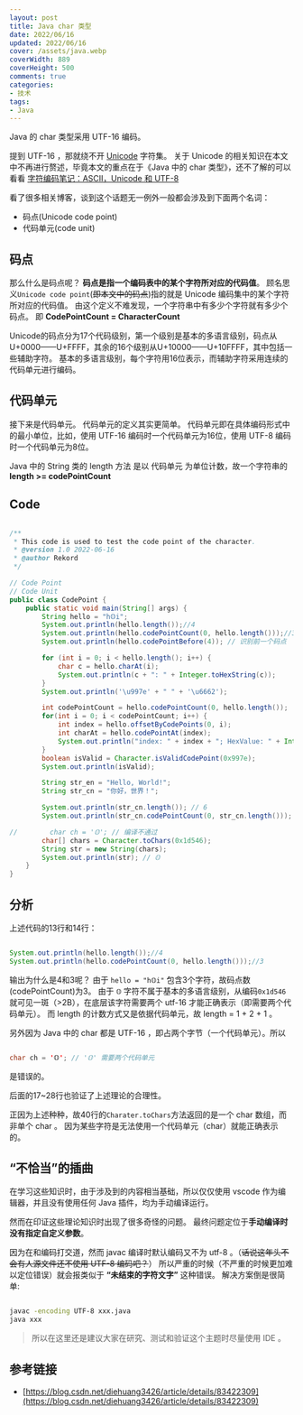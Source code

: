 ```yaml
---
layout: post
title: Java char 类型
date: 2022/06/16
updated: 2022/06/16
cover: /assets/java.webp
coverWidth: 889
coverHeight: 500
comments: true
categories: 
- 技术
tags:
- Java
---
```


Java 的 char 类型采用 UTF-16 编码。

提到 UTF-16 ，那就绕不开 [Unicode](https://home.unicode.org/) 字符集。
关于 Unicode 的相关知识在本文中不再进行赘述，毕竟本文的重点在于《Java 中的 char 类型》，还不了解的可以看看 [字符编码笔记：ASCII，Unicode 和 UTF-8](https://www.ruanyifeng.com/blog/2007/10/ascii_unicode_and_utf-8.html)

看了很多相关博客，谈到这个话题无一例外一般都会涉及到下面两个名词：
- 码点(Unicode code point)
- 代码单元(code unit)

## 码点
那么什么是码点呢？
**码点是指一个编码表中的某个字符所对应的代码值**。
顾名思义`Unicode code point`(~~即本文中的码点~~)指的就是 Unicode 编码集中的某个字符所对应的代码值。
由这个定义不难发现，一个字符串中有多少个字符就有多少个码点。
即 **CodePointCount = CharacterCount**

Unicode的码点分为17个代码级别，第一个级别是基本的多语言级别，码点从U+0000——U+FFFF，其余的16个级别从U+10000——U+10FFFF，其中包括一些辅助字符。
基本的多语言级别，每个字符用16位表示，而辅助字符采用连续的代码单元进行编码。

## 代码单元
接下来是代码单元。
代码单元的定义其实更简单。
代码单元即在具体编码形式中的最小单位，比如，使用 UTF-16 编码时一个代码单元为16位，使用 UTF-8 编码时一个代码单元为8位。

Java 中的 String 类的 length 方法 是以 代码单元 为单位计数，故一个字符串的 **length >= codePointCount**

## Code
```java

/**
 * This code is used to test the code point of the character.
 * @version 1.0 2022-06-16
 * @author Rekord
 */

// Code Point
// Code Unit
public class CodePoint {
    public static void main(String[] args) {
        String hello = "h𝕆i";
        System.out.println(hello.length());//4
        System.out.println(hello.codePointCount(0, hello.length()));//3
        System.out.println(hello.codePointBefore(4)); // 识别前一个码点

        for (int i = 0; i < hello.length(); i++) {
            char c = hello.charAt(i);
            System.out.println(c + ": " + Integer.toHexString(c));
        }
        System.out.println('\u997e' + " " + '\u6662');

        int codePointCount = hello.codePointCount(0, hello.length());
        for(int i = 0; i < codePointCount; i++) {
            int index = hello.offsetByCodePoints(0, i);
            int charAt = hello.codePointAt(index);
            System.out.println("index: " + index + "; HexValue: " + Integer.toHexString(charAt));
        }
        boolean isValid = Character.isValidCodePoint(0x997e);
        System.out.println(isValid);

        String str_en = "Hello, World!";
        String str_cn = "你好，世界！";

        System.out.println(str_cn.length()); // 6
        System.out.println(str_cn.codePointCount(0, str_cn.length())); // 6

//        char ch = '𝕆'; // 编译不通过
        char[] chars = Character.toChars(0x1d546);
        String str = new String(chars);
        System.out.println(str); // 𝕆
    }
}
```

## 分析
上述代码的13行和14行：
```java

System.out.println(hello.length());//4
System.out.println(hello.codePointCount(0, hello.length()));//3
```

输出为什么是4和3呢？
由于 `hello = "h𝕆i"` 包含3个字符，故码点数(codePointCount)为3。
由于 `𝕆` 字符不属于基本的多语言级别，从编码`0x1d546`就可见一斑（>2B），在底层该字符需要两个 utf-16 才能正确表示（即需要两个代码单元）。
而 length 的计数方式又是依据代码单元，故 length = 1 + 2 + 1 。

另外因为 Java 中的 char 都是 UTF-16 ，即占两个字节（一个代码单元）。所以
```java

char ch = '𝕆'; // '𝕆' 需要两个代码单元
```
是错误的。

后面的17~28行也验证了上述理论的合理性。

正因为上述种种，故40行的`Charater.toChars`方法返回的是一个 char 数组，而非单个 char 。
因为某些字符是无法使用一个代码单元（char）就能正确表示的。

## “不恰当”的插曲
在学习这些知识时，由于涉及到的内容相当基础，所以仅仅使用 vscode 作为编辑器，并且没有使用任何 Java 插件，均为手动编译运行。

然而在印证这些理论知识时出现了很多奇怪的问题。
最终问题定位于**手动编译时没有指定自定义参数**。

因为在和编码打交道，然而 javac 编译时默认编码又不为 utf-8 。（~~话说这年头不会有人源文件还不使用 UTF-8 编码吧？~~）
所以严重的时候（不严重的时候更加难以定位错误）就会报类似于 **“未结束的字符文字”** 这种错误。
解决方案倒是很简单:

```bash

javac -encoding UTF-8 xxx.java
java xxx
```

> 所以在这里还是建议大家在研究、测试和验证这个主题时尽量使用 IDE 。

## 参考链接
- [https://blog.csdn.net/diehuang3426/article/details/83422309](https://blog.csdn.net/diehuang3426/article/details/83422309)